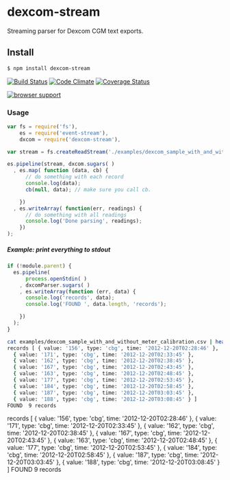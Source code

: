 dexcom-stream
===========

Streaming parser for Dexcom CGM text exports.

## Install 

```bash
$ npm install dexcom-stream
```

[![Build Status](https://travis-ci.org/tidepool-org/dexcom-stream.png?branch=master)](https://travis-ci.org/tidepool-org/dexcom-stream)
[![Code Climate](https://codeclimate.com/github/tidepool-org/dexcom-stream.png)](https://codeclimate.com/github/tidepool-org/dexcom-stream)
[![Coverage Status](https://coveralls.io/repos/tidepool-org/dexcom-stream/badge.png)](https://coveralls.io/r/tidepool-org/dexcom-stream)


[![browser support](https://ci.testling.com/tidepool-org/dexcom-stream.png)](https://ci.testling.com/tidepool-org/dexcom-stream)


### Usage

```js
var fs = require('fs'),
	es = require('event-stream'),
	dxcom = require('dexcom-stream'),

var stream = fs.createReadStream('./examples/dexcom_sample_with_and_without_meter_calibration.csv');

es.pipeline(stream, dxcom.sugars( )
  , es.map( function (data, cb) {
      // do something with each record
      console.log(data);
      cb(null, data); // make sure you call cb.

    })
  , es.writeArray( function(err, readings) {
      // do something with all readings
      console.log('Done parsing', readings);
    })
);
```


##### Example: print everything to stdout
```javascript
if (!module.parent) {
  es.pipeline(
      process.openStdin( )
    , dxcomParser.sugars( )
    , es.writeArray(function (err, data) {
      console.log('records', data);
      console.log('FOUND ', data.length, 'records');

    })
  );
}
```

```bash
cat examples/dexcom_sample_with_and_without_meter_calibration.csv | head | node examples/example.js
records [ { value: '156', type: 'cbg', time: '2012-12-20T02:28:46' },
  { value: '171', type: 'cbg', time: '2012-12-20T02:33:45' },
  { value: '162', type: 'cbg', time: '2012-12-20T02:38:45' },
  { value: '167', type: 'cbg', time: '2012-12-20T02:43:45' },
  { value: '163', type: 'cbg', time: '2012-12-20T02:48:45' },
  { value: '177', type: 'cbg', time: '2012-12-20T02:53:45' },
  { value: '184', type: 'cbg', time: '2012-12-20T02:58:45' },
  { value: '187', type: 'cbg', time: '2012-12-20T03:03:45' },
  { value: '188', type: 'cbg', time: '2012-12-20T03:08:45' } ]
FOUND  9 records
```
records [ { value: '156', type: 'cbg', time: '2012-12-20T02:28:46' },
  { value: '171', type: 'cbg', time: '2012-12-20T02:33:45' },
  { value: '162', type: 'cbg', time: '2012-12-20T02:38:45' },
  { value: '167', type: 'cbg', time: '2012-12-20T02:43:45' },
  { value: '163', type: 'cbg', time: '2012-12-20T02:48:45' },
  { value: '177', type: 'cbg', time: '2012-12-20T02:53:45' },
  { value: '184', type: 'cbg', time: '2012-12-20T02:58:45' },
  { value: '187', type: 'cbg', time: '2012-12-20T03:03:45' },
  { value: '188', type: 'cbg', time: '2012-12-20T03:08:45' } ]
FOUND  9 records
